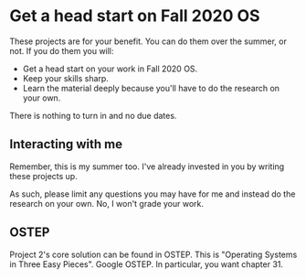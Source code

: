 # Get a head start on Fall 2020 OS

These projects are for your benefit. You can do them over the summer, or not. If you do them you will:
* Get a head start on your work in Fall 2020 OS.
* Keep your skills sharp.
* Learn the material deeply because you'll have to do the research on your own.

There is nothing to turn in and no due dates.

## Interacting with me

Remember, this is my summer too. I've already invested in you by writing these projects up.

As such, please limit any questions you may have for me and instead do the research on your own. No, I won't grade your work.

## OSTEP

Project 2's core solution can be found in OSTEP. This is "Operating Systems in Three Easy Pieces". Google OSTEP. 
In particular, you want chapter 31.
